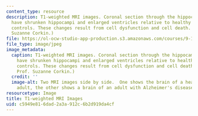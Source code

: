 ```yaml
---
content_type: resource
description: T1-weighted MRI images. Coronal section through the hippocampus. AD patients
  have shrunken hippocampi and enlarged ventricles relative to healthy age-matched
  controls. These changes result from cell dysfunction and cell death. (Image by Prof.
  Suzanne Corkin.)
file: https://ol-ocw-studio-app-production.s3.amazonaws.com/courses/9-110j-neurology-neuropsychology-and-neurobiology-of-aging-spring-2005/c5949e816dad2a3a912c6b2d919da4cf_9-110js05.jpg
file_type: image/jpeg
image_metadata:
  caption: T1-weighted MRI images. Coronal section through the hippocampus. AD patients
    have shrunken hippocampi and enlarged ventricles relative to healthy age-matched
    controls. These changes result from cell dysfunction and cell death. (Image by
    Prof. Suzanne Corkin.)
  credit: ''
  image-alt: Two MRI images side by side.  One shows the brain of a healthy older
    adult, the other shows a brain of an adult with Alzheimer's disease.
resourcetype: Image
title: T1-weighted MRI Images
uid: c5949e81-6dad-2a3a-912c-6b2d919da4cf
---
```

